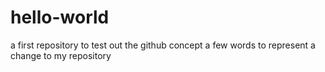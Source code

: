 # hello-world
a first repository to test out the github concept 
a few words to represent a change to my repository
